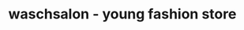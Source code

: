 ---
title: "waschsalon - young fashion store"
url: /westerstede/waschsalon-young-fashion-store/
shop: Kleidung
---